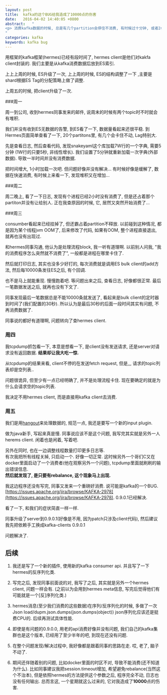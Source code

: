 ```yaml
---
layout: post
title:  kafka的这个BUG给我造成了10000点的伤害
date:   2016-04-02 14:40:05 +0800
abstract:   "
<p> 消费kafka数据的时候, 总是有几个partition会停住不消费, 有时候过十分钟, 或者2小时, 又开始消费了...</p>
"
categories: kafka
keywords: kafka bug
---
```


用框架的kafka框架(hermes)已经有段时间了, hermes client是他们对kakfa client封装的. 我们主要是从kafka消费数据后放到ES索引.

上上上周的时候, ES升级了一次, 上上周的时候, ES的结构调整了一下 ,主要是shard根据ES
Tag的分配策略上做了调整.

上周五的时候, 把client升级了一次.

###周一

周一到公司, 收到hermes同事发来的邮件, 说周末的时候有两个topic时不时就会有堆积.

我们并没有收到ES无数据的告警, 到ES看了一下, 数据量看起来还很平稳. 到Hermes页面简单查看了一下, 20个partitons里, 有几个会卡住不动, Lag特别大.

先是查看日志, 然后查看代码, 发现snakeyaml这个库加载7W行的一个字典, 需要5分钟 (1W行的只要5秒, 非线性增长). 我们设置了5分钟就重新加载一次字典(外部数据). 导致一半时间并没有消费数据.

把时间增大, 1小时加载一次吧. 但问题好像并没有解决... 有时候好像是缓解了, 数据在快速消费, 有时候上来看一下, 发现堆积又在增加...


###周二

周二晚上, 看了一下日志, 发现有个进程已经2小时没有消费了, 但是还占着那个partiton并没有让给别人. 正在我查原因的时候, 它, 居然又突然开始消费了...


###周三

consumber看起来已经挂掉了, 但还霸占着partition不释放. 以前碰到这种情况, 都是因为某个线程jvm OOM了, 后来修改了代码, 如果有OOM, 整个进程直接退出, 就再也没有出现过.

和hermes同事沟通, 他认为是处理流程block, 我一听有道理啊. 以前别人问我, "我的消费程序怎么突然就不消费了", 一般都是进程在哪里卡住了. 

然后就打印日志, 其实也没多少好打的, 每次消费就是调用ES bulk client的add方法, 然后每10000条发往ES之后, 有个回调.

也不是马上就能重现. 慢慢跑着吧. 等问题出来之后, 查看日志, 好像都很正常. 最后一笔数据发送之后, 就再也没有下文了.

同事发现最后一笔数据总是不能10000条就发送了, 看起来是bulk client的定时器到时间了(我们配置的30秒). 所以认为是最后30秒的后面一段时间其实有问题, 不再消费数据了.

同事说的都好有道理啊, 问题转向了查hermes client.


### 周四

我tcpdump抓包看一下, 本意是想看一下, 是client没有发送请求, 还是server对请求没有返回数据. **结果却让我大吃一惊.**

从tcpdump的结果来看, client不停的在发送fetch request, 但是,,, 请求的topic列表却是空列表..

问题很诡异, 但至少有一点已经明确了, 并不是处理流程卡住. 现在要确定的就是为什么会请求空的topic列表.

我决定不用hermes client, 而是直接用kafka client去消费.


### 周五

我们是用[hangout](https://github.com/childe/hangout)来处理数据的, 规范一点, 我还是要写一个新的input plugin.

做为java新手, 写起来真是慢. 同事说应该不是这个问题, 我写完其实就是另外一人herems client. 闲着也是闲着, 写着吧.

另外在同时, 也在一边调整线程数量打印更多日志等.  
有次我把所有线程关掉, 只启动一个. 好像一切正常. 这时候另外一个哥们C又在docker里面启动了一个消费者(他在观察另外一个问题), tcpdump里面就刷刷的输出错误信息.  
**然后就发现了, 是只要有rebalance, 这个现象马上出现.**

我这边程序还没有写完, 同事又发来一个重磅好消费. 说可能是kafka的一个BUG. [https://issues.apache.org/jira/browse/KAFKA-2978](https://issues.apache.org/jira/browse/KAFKA-2978). 0.9.0.1已经解决.

看了一下, 和我们的症状简直一样一样.

同事升级了server到0.9.0.1(好像是不用, 因为patch只涉及client代码), 然后建议我先把依赖手工换成kafka-clients 0.9.0.1

问题解决了.


## 后续

1. 我还是写了一个新的插件, 使用新的kafka consumer api. 并且写了一下hermes的反序列化类.

2. 写完之后, 发现同事前面说的对, 我写了之后, 其实就是另外一个hermes client, 问题一样会有. (之前以为会用到hermes meta信息, 写完后觉得他们有可能就是一个[反]序列化类.)

3. hermes消息(至少我们消费的这些数据)在序列/反序列化的时候, 多做了一次Json load/dupm.json.dumps(json.dumps(object)) json序列化应该还是挺费CPU的. 后续再测试具体性能.

4. 即使是有问题的0.9.0.0, 用老的api消费好像并没有问题, 我们自己的kafka集群也是这个版本, 已经用了至少半年的吧, 到现在还没有问题.

5. 在整个问题发现/解决过程中, 我好像都是跟着同事的思路在走. 哎, 老了, 脑子不动了.

6. 期间还伴随着别的问题, 比如docker里面的时区不对, 导致不能消费(还不知道为什么). 比如同事建议我把session.timeout增加, 希望避免rebalance(当然这个不治本), 但是依照hermes的方法提供这个参数之后, 程序完全不动, 日志也没有任何输出. 总而言这, 一个星期就这么过来的, 它对我造成了**10000**点的伤害.

